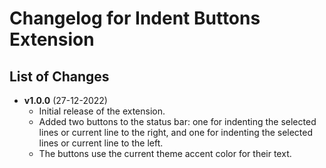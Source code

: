 # Changelog for Indent Buttons Extension

## List of Changes

- **v1.0.0** (27-12-2022)
  - Initial release of the extension.
  - Added two buttons to the status bar: one for indenting the selected lines or current line to the right, and one for indenting the selected lines or current line to the left.
  - The buttons use the current theme accent color for their text.
